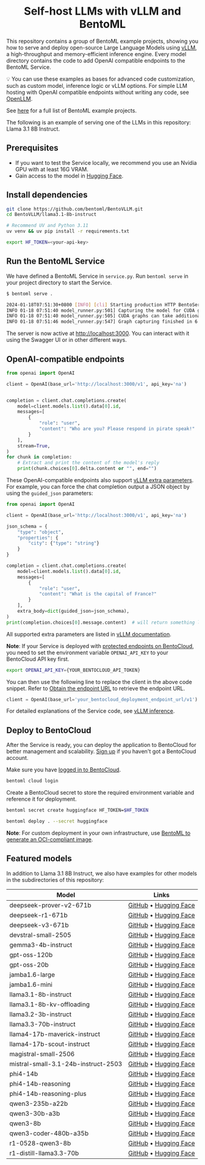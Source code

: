 <div align="center">
    <h1 align="center">Self-host LLMs with vLLM and BentoML</h1>
</div>

This repository contains a group of BentoML example projects, showing you how to serve and deploy open-source Large Language Models using [vLLM](https://vllm.ai), a high-throughput and memory-efficient inference engine. Every model directory contains the code to add OpenAI compatible endpoints to the BentoML Service.

💡 You can use these examples as bases for advanced code customization, such as custom model, inference logic or vLLM options. For simple LLM hosting with OpenAI compatible endpoints without writing any code, see [OpenLLM](https://github.com/bentoml/OpenLLM).

See [here](https://docs.bentoml.com/en/latest/examples/overview.html) for a full list of BentoML example projects.

The following is an example of serving one of the LLMs in this repository: Llama 3.1 8B Instruct.

## Prerequisites

- If you want to test the Service locally, we recommend you use an Nvidia GPU with at least 16G VRAM.
- Gain access to the model in [Hugging Face](https://huggingface.co/meta-llama/Llama-3.1-8B-Instruct).

## Install dependencies

```bash
git clone https://github.com/bentoml/BentoVLLM.git
cd BentoVLLM/llama3.1-8b-instruct

# Recommend UV and Python 3.11
uv venv && uv pip install -r requirements.txt

export HF_TOKEN=<your-api-key>
```

## Run the BentoML Service

We have defined a BentoML Service in `service.py`. Run `bentoml serve` in your project directory to start the Service.

```bash
$ bentoml serve .

2024-01-18T07:51:30+0800 [INFO] [cli] Starting production HTTP BentoServer from "service:VLLM" listening on http://localhost:3000 (Press CTRL+C to quit)
INFO 01-18 07:51:40 model_runner.py:501] Capturing the model for CUDA graphs. This may lead to unexpected consequences if the model is not static. To run the model in eager mode, set 'enforce_eager=True' or use '--enforce-eager' in the CLI.
INFO 01-18 07:51:40 model_runner.py:505] CUDA graphs can take additional 1~3 GiB memory per GPU. If you are running out of memory, consider decreasing `gpu_memory_utilization` or enforcing eager mode.
INFO 01-18 07:51:46 model_runner.py:547] Graph capturing finished in 6 secs.
```

The server is now active at [http://localhost:3000](http://localhost:3000/). You can interact with it using the Swagger UI or in other different ways.

## OpenAI-compatible endpoints

```python
from openai import OpenAI

client = OpenAI(base_url='http://localhost:3000/v1', api_key='na')


completion = client.chat.completions.create(
    model=client.models.list().data[0].id,
    messages=[
        {
            "role": "user",
            "content": "Who are you? Please respond in pirate speak!"
        }
    ],
    stream=True,
)
for chunk in completion:
    # Extract and print the content of the model's reply
    print(chunk.choices[0].delta.content or "", end="")
```

These OpenAI-compatible endpoints also support [vLLM extra parameters](https://docs.vllm.ai/en/latest/serving/openai_compatible_server.html#extra-parameters). For example, you can force the chat completion output a JSON object by using the `guided_json` parameters:

```python
from openai import OpenAI

client = OpenAI(base_url='http://localhost:3000/v1', api_key='na')

json_schema = {
    "type": "object",
    "properties": {
        "city": {"type": "string"}
    }
}

completion = client.chat.completions.create(
    model=client.models.list().data[0].id,
    messages=[
        {
            "role": "user",
            "content": "What is the capital of France?"
        }
    ],
    extra_body=dict(guided_json=json_schema),
)
print(completion.choices[0].message.content)  # will return something like: {"city": "Paris"}
```

All supported extra parameters are listed in [vLLM documentation](https://docs.vllm.ai/en/latest/serving/openai_compatible_server.html#extra-parameters).

**Note**: If your Service is deployed with [protected endpoints on BentoCloud](https://docs.bentoml.com/en/latest/bentocloud/how-tos/manage-access-token.html#access-protected-deployments), you need to set the environment variable `OPENAI_API_KEY` to your BentoCloud API key first.

```bash
export OPENAI_API_KEY={YOUR_BENTOCLOUD_API_TOKEN}
```

You can then use the following line to replace the client in the above code snippet. Refer to [Obtain the endpoint URL](https://docs.bentoml.com/en/latest/bentocloud/how-tos/call-deployment-endpoints.html#obtain-the-endpoint-url) to retrieve the endpoint URL.

```python
client = OpenAI(base_url='your_bentocloud_deployment_endpoint_url/v1')
```

For detailed explanations of the Service code, see [vLLM inference](https://docs.bentoml.org/en/latest/examples/vllm.html).

## Deploy to BentoCloud

After the Service is ready, you can deploy the application to BentoCloud for better management and scalability. [Sign up](https://www.bentoml.com/) if you haven't got a BentoCloud account.

Make sure you have [logged in to BentoCloud](https://docs.bentoml.com/en/latest/scale-with-bentocloud/manage-api-tokens.html).

```bash
bentoml cloud login
```

Create a BentoCloud secret to store the required environment variable and reference it for deployment.

```bash
bentoml secret create huggingface HF_TOKEN=$HF_TOKEN

bentoml deploy . --secret huggingface
```

**Note**: For custom deployment in your own infrastructure, use [BentoML to generate an OCI-compliant image](https://docs.bentoml.com/en/latest/get-started/packaging-for-deployment.html).

## Featured models

In addition to Llama 3.1 8B Instruct, we also have examples for other models in the subdirectories of this repository:

| Model | Links |
|-------|-------|
| deepseek-prover-v2-671b | [GitHub](https://github.com/bentoml/BentoVLLM/tree/main/deepseek-prover-v2-671b/) • [Hugging Face](https://huggingface.co/deepseek-ai/DeepSeek-V3-0324) |
| deepseek-r1-671b | [GitHub](https://github.com/bentoml/BentoVLLM/tree/main/deepseek-r1-671b/) • [Hugging Face](https://huggingface.co/deepseek-ai/DeepSeek-V3-0324) |
| deepseek-v3-671b | [GitHub](https://github.com/bentoml/BentoVLLM/tree/main/deepseek-v3-671b/) • [Hugging Face](https://huggingface.co/deepseek-ai/DeepSeek-V3-0324) |
| devstral-small-2505 | [GitHub](https://github.com/bentoml/BentoVLLM/tree/main/devstral-small-2505/) • [Hugging Face](https://huggingface.co/mistralai/Devstral-Small-2505) |
| gemma3-4b-instruct | [GitHub](https://github.com/bentoml/BentoVLLM/tree/main/gemma3-4b-instruct/) • [Hugging Face](https://huggingface.co/google/gemma-3-4b-it) |
| gpt-oss-120b | [GitHub](https://github.com/bentoml/BentoVLLM/tree/main/gpt-oss-120b/) • [Hugging Face](https://huggingface.co/openai/gpt-oss-120b) |
| gpt-oss-20b | [GitHub](https://github.com/bentoml/BentoVLLM/tree/main/gpt-oss-20b/) • [Hugging Face](https://huggingface.co/openai/gpt-oss-20b) |
| jamba1.6-large | [GitHub](https://github.com/bentoml/BentoVLLM/tree/main/jamba1.6-large/) • [Hugging Face](https://huggingface.co/ai21labs/AI21-Jamba-Large-1.6) |
| jamba1.6-mini | [GitHub](https://github.com/bentoml/BentoVLLM/tree/main/jamba1.6-mini/) • [Hugging Face](https://huggingface.co/ai21labs/AI21-Jamba-Mini-1.6) |
| llama3.1-8b-instruct | [GitHub](https://github.com/bentoml/BentoVLLM/tree/main/llama3.1-8b-instruct/) • [Hugging Face](https://huggingface.co/meta-llama/Meta-Llama-3.1-8B-Instruct) |
| llama3.1-8b-kv-offloading | [GitHub](https://github.com/bentoml/BentoVLLM/tree/main/llama3.1-8b-kv-offloading/) • [Hugging Face](https://huggingface.co/meta-llama/Meta-Llama-3.1-8B-Instruct) |
| llama3.2-3b-instruct | [GitHub](https://github.com/bentoml/BentoVLLM/tree/main/llama3.2-3b-instruct/) • [Hugging Face](https://huggingface.co/meta-llama/Llama-3.2-3B-Instruct) |
| llama3.3-70b-instruct | [GitHub](https://github.com/bentoml/BentoVLLM/tree/main/llama3.3-70b-instruct/) • [Hugging Face](https://huggingface.co/meta-llama/Llama-3.3-70B-Instruct) |
| llama4-17b-maverick-instruct | [GitHub](https://github.com/bentoml/BentoVLLM/tree/main/llama4-17b-maverick-instruct/) • [Hugging Face](https://huggingface.co/meta-llama/Llama-4-Maverick-17B-128E-Instruct-FP8) |
| llama4-17b-scout-instruct | [GitHub](https://github.com/bentoml/BentoVLLM/tree/main/llama4-17b-scout-instruct/) • [Hugging Face](https://huggingface.co/meta-llama/Llama-4-Scout-17B-16E-Instruct) |
| magistral-small-2506 | [GitHub](https://github.com/bentoml/BentoVLLM/tree/main/magistral-small-2506/) • [Hugging Face](https://huggingface.co/mistralai/Magistral-Small-2506) |
| mistral-small-3.1-24b-instruct-2503 | [GitHub](https://github.com/bentoml/BentoVLLM/tree/main/mistral-small-3.1-24b-instruct-2503/) • [Hugging Face](https://huggingface.co/mistralai/Mistral-Small-3.1-24B-Instruct-2503) |
| phi4-14b | [GitHub](https://github.com/bentoml/BentoVLLM/tree/main/phi4-14b/) • [Hugging Face](https://huggingface.co/microsoft/phi-4) |
| phi4-14b-reasoning | [GitHub](https://github.com/bentoml/BentoVLLM/tree/main/phi4-14b-reasoning/) • [Hugging Face](https://huggingface.co/microsoft/Phi-4-reasoning) |
| phi4-14b-reasoning-plus | [GitHub](https://github.com/bentoml/BentoVLLM/tree/main/phi4-14b-reasoning-plus/) • [Hugging Face](https://huggingface.co/microsoft/Phi-4-reasoning-plus) |
| qwen3-235b-a22b | [GitHub](https://github.com/bentoml/BentoVLLM/tree/main/qwen3-235b-a22b/) • [Hugging Face](https://huggingface.co/Qwen/Qwen3-235B-A22B-FP8) |
| qwen3-30b-a3b | [GitHub](https://github.com/bentoml/BentoVLLM/tree/main/qwen3-30b-a3b/) • [Hugging Face](https://huggingface.co/Qwen/Qwen3-30B-A3B) |
| qwen3-8b | [GitHub](https://github.com/bentoml/BentoVLLM/tree/main/qwen3-8b/) • [Hugging Face](https://huggingface.co/Qwen/Qwen3-8B) |
| qwen3-coder-480b-a35b | [GitHub](https://github.com/bentoml/BentoVLLM/tree/main/qwen3-coder-480b-a35b/) • [Hugging Face](https://huggingface.co/Qwen/Qwen3-Coder-480B-A35B-Instruct-FP8) |
| r1-0528-qwen3-8b | [GitHub](https://github.com/bentoml/BentoVLLM/tree/main/r1-0528-qwen3-8b/) • [Hugging Face](https://huggingface.co/deepseek-ai/DeepSeek-R1-0528-Qwen3-8B) |
| r1-distill-llama3.3-70b | [GitHub](https://github.com/bentoml/BentoVLLM/tree/main/r1-distill-llama3.3-70b/) • [Hugging Face](https://huggingface.co/deepseek-ai/DeepSeek-R1-Distill-Llama-70B) |